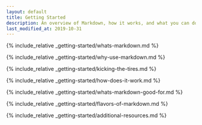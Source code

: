 ```yaml
---
layout: default
title: Getting Started
description: An overview of Markdown, how it works, and what you can do with it.
last_modified_at: 2019-10-31
---
```


{% include_relative _getting-started/whats-markdown.md %}

{% include_relative _getting-started/why-use-markdown.md %}

{% include_relative _getting-started/kicking-the-tires.md %}

{% include_relative _getting-started/how-does-it-work.md %}

{% include_relative _getting-started/whats-markdown-good-for.md %}

{% include_relative _getting-started/flavors-of-markdown.md %}

{% include_relative _getting-started/additional-resources.md %}
